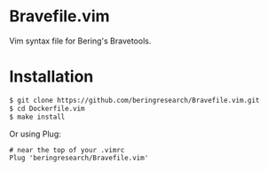 # Bravefile.vim

Vim syntax file for Bering's Bravetools.

# Installation

```bash
$ git clone https://github.com/beringresearch/Bravefile.vim.git
$ cd Dockerfile.vim
$ make install
```

Or using Plug:

```
# near the top of your .vimrc
Plug 'beringresearch/Bravefile.vim'
```
